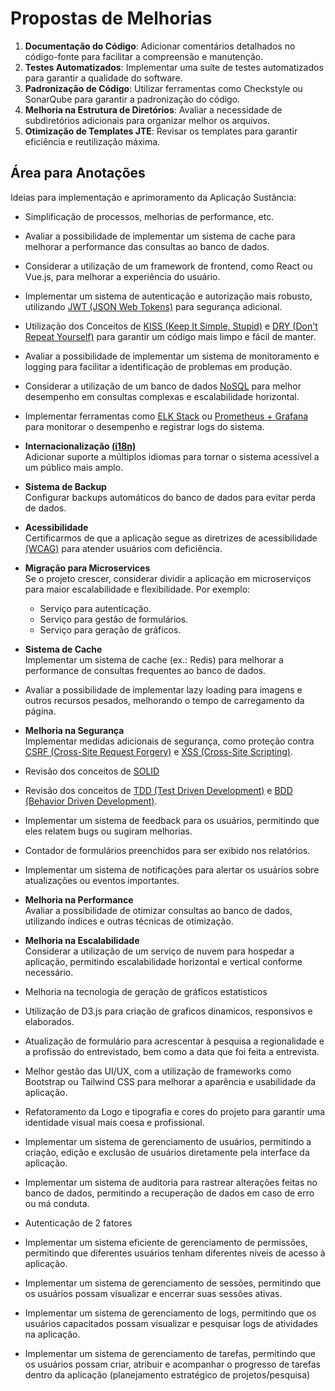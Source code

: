 # Propostas de Melhorias

1. **Documentação do Código**: Adicionar comentários detalhados no código-fonte para facilitar a compreensão e manutenção.
2. **Testes Automatizados**: Implementar uma suíte de testes automatizados para garantir a qualidade do software.
3. **Padronização de Código**: Utilizar ferramentas como Checkstyle ou SonarQube para garantir a padronização do código.
4. **Melhoria na Estrutura de Diretórios**: Avaliar a necessidade de subdiretórios adicionais para organizar melhor os arquivos.
5. **Otimização de Templates JTE**: Revisar os templates para garantir eficiência e reutilização máxima.

## Área para Anotações

Ideias para implementação e aprimoramento da Aplicação Sustância:

- Simplificação de processos, melhorias de performance, etc.

- Avaliar a possibilidade de implementar um sistema de cache para melhorar a performance das consultas ao banco de dados.

- Considerar a utilização de um framework de frontend, como React ou Vue.js, para melhorar a experiência do usuário.

- Implementar um sistema de autenticação e autorização mais robusto, utilizando [JWT (JSON Web Tokens)](https://www.alura.com.br/artigos/o-que-e-json-web-tokens?utm_term=&utm_campaign=topo-aon-search-gg-dsa-artigos_conteudos&utm_source=google&utm_medium=cpc&campaign_id=11384329873_164068847699_703853174125&utm_id=11384329873_164068847699_703853174125&hsa_acc=7964138385&hsa_cam=topo-aon-search-gg-dsa-artigos_conteudos&hsa_grp=164068847699&hsa_ad=703853174125&hsa_src=g&hsa_tgt=aud-527303763294:dsa-2273097816642&hsa_kw=&hsa_mt=&hsa_net=google&hsa_ver=3&gad_source=1&gbraid=0AAAAADpqZIDv6iQBaZ3_aWQdgbD8FzD9p&gclid=Cj0KCQjwh_i_BhCzARIsANimeoGLfv0G82Wa9DnWdwFswps3iFF1ZEL665w_xR4tKUPZIW8GQ3Jf0gUaAmHAEALw_wcB) para segurança adicional.

- Utilização dos Conceitos de [KISS (Keep It Simple, Stupid)](https://www.aluralingua.com.br/artigos/voce-conhece-o-principio-kiss-em-programacao) e [DRY (Don't Repeat Yourself)](https://www.aluralingua.com.br/artigos/voce-conhece-o-principio-dry-em-programacao) para garantir um código mais limpo e fácil de manter.

- Avaliar a possibilidade de implementar um sistema de monitoramento e logging para facilitar a identificação de problemas em produção.

- Considerar a utilização de um banco de dados [NoSQL](https://aws.amazon.com/pt/dynamodb/?trk=dcded092-8595-4ef4-9958-26b7775a3f60&sc_channel=ps&ef_id=Cj0KCQjwh_i_BhCzARIsANimeoHmfpdt33ci7iiZ9KW-sP_fIVQazS-_twWxAqx2A6aZyJ-DlpV0WtgaAjoqEALw_wcB:G:s&s_kwcid=AL!4422!3!589951437554!e!!g!!base%20nosql!16393976608!133547558053&gbraid=0AAAAADjHtp9Sivf8MjD5dZiOF3jWy6Xh5&gclid=Cj0KCQjwh_i_BhCzARIsANimeoHmfpdt33ci7iiZ9KW-sP_fIVQazS-_twWxAqx2A6aZyJ-DlpV0WtgaAjoqEALw_wcB) para melhor desempenho em consultas complexas e escalabilidade horizontal.

- Implementar ferramentas como [ELK Stack](https://www.elastic.co/what-is/elk-stack) ou [Prometheus + Grafana](https://prometheus.io/) para monitorar o desempenho e registrar logs do sistema.

- **Internacionalização [(i18n)](https://www.alura.com.br/artigos/i18n-no-next-js?srsltid=AfmBOoqSzY9MYzwqpiIgOaA_k2pm4fohD6g8Va_1KRxkiSquBtChzf8b)**  
  Adicionar suporte a múltiplos idiomas para tornar o sistema acessível a um público mais amplo.

- **Sistema de Backup**  
  Configurar backups automáticos do banco de dados para evitar perda de dados.

- **Acessibilidade**  
  Certificarmos de que a aplicação segue as diretrizes de acessibilidade [(WCAG)](https://guia-wcag.com/) para atender usuários com deficiência.

- **Migração para Microservices**  
  Se o projeto crescer, considerar dividir a aplicação em microserviços para maior escalabilidade e flexibilidade. Por exemplo:  
  - Serviço para autenticação.  
  - Serviço para gestão de formulários.  
  - Serviço para geração de gráficos.

- **Sistema de Cache**  
  Implementar um sistema de cache (ex.: Redis) para melhorar a performance de consultas frequentes ao banco de dados.

- Avaliar a possibilidade de implementar lazy loading para imagens e outros recursos pesados, melhorando o tempo de carregamento da página.

- **Melhoria na Segurança**  
  Implementar medidas adicionais de segurança, como proteção contra [CSRF (Cross-Site Request Forgery)](https://www.ibm.com/docs/pt-br/sva/11.0.0?topic=configuration-prevention-cross-site-request-forgery-csrf-attacks) e [XSS (Cross-Site Scripting)](https://www.kaspersky.com.br/resource-center/definitions/what-is-a-cross-site-scripting-attack).

- Revisão dos conceitos de [SOLID](https://www.alura.com.br/artigos/solid)

- Revisão dos conceitos de [TDD (Test Driven Development)](https://www.alura.com.br/artigos/tdd-um-guia-completo-para-iniciantes) e [BDD (Behavior Driven Development)](https://www.alura.com.br/artigos/guia-completo-sobre-bdd-behavior-driven-development).

- Implementar um sistema de feedback para os usuários, permitindo que eles relatem bugs ou sugiram melhorias.

- Contador de formulários preenchidos para ser exibido nos relatórios.

- Implementar um sistema de notificações para alertar os usuários sobre atualizações ou eventos importantes.

- **Melhoria na Performance**  
  Avaliar a possibilidade de otimizar consultas ao banco de dados, utilizando índices e outras técnicas de otimização.
- **Melhoria na Escalabilidade**  
Considerar a utilização de um serviço de nuvem para hospedar a aplicação, permitindo escalabilidade horizontal e vertical conforme necessário.

- Melhoria na tecnologia de geração de gráficos estatisticos

- Utilização de D3.js para criação de graficos dinamicos, responsivos e elaborados.

- Atualização de formulário para acrescentar à pesquisa a regionalidade e a profissão do entrevistado, bem como a data que foi feita a entrevista.

- Melhor gestão das UI/UX, com a utilização de frameworks como Bootstrap ou Tailwind CSS para melhorar a aparência e usabilidade da aplicação.

- Refatoramento da Logo e tipografia e cores do projeto para garantir uma identidade visual mais coesa e profissional.

- Implementar um sistema de gerenciamento de usuários, permitindo a criação, edição e exclusão de usuários diretamente pela interface da aplicação.

- Implementar um sistema de auditoria para rastrear alterações feitas no banco de dados, permitindo a recuperação de dados em caso de erro ou má conduta.

- Autenticação de 2 fatores

- Implementar um sistema eficiente de gerenciamento de permissões, permitindo que diferentes usuários tenham diferentes níveis de acesso à aplicação.

- Implementar um sistema de gerenciamento de sessões, permitindo que os usuários possam visualizar e encerrar suas sessões ativas.

- Implementar um sistema de gerenciamento de logs, permitindo que os usuários capacitados possam visualizar e pesquisar logs de atividades na aplicação.

- Implementar um sistema de gerenciamento de tarefas, permitindo que os usuários possam criar, atribuir e acompanhar o progresso de tarefas dentro da aplicação (planejamento estratégico de projetos/pesquisa)
